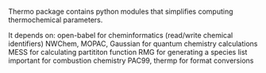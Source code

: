 Thermo package contains python modules that simplifies computing thermochemical parameters.

It depends on:
open-babel for cheminformatics (read/write chemical identifiers)
NWChem, MOPAC, Gaussian for quantum chemistry calculations
MESS for calculating partititon function
RMG for generating a species list important for combustion chemistry
PAC99, thermp for format conversions
